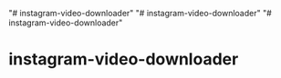 "# instagram-video-downloader" 
"# instagram-video-downloader" 
"# instagram-video-downloader" 
# instagram-video-downloader
